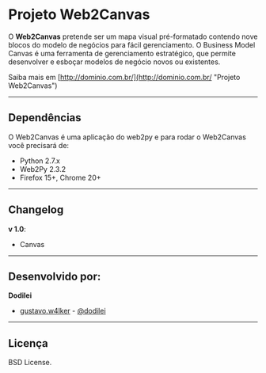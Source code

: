 Projeto Web2Canvas
=====================

O **Web2Canvas** pretende ser um mapa visual pré-formatado contendo nove blocos do modelo de negócios para fácil gerenciamento.
O Business Model Canvas é uma ferramenta de gerenciamento estratégico, que permite desenvolver e esboçar modelos de negócio novos ou existentes.

Saiba mais em [http://dominio.com.br/](http://dominio.com.br/ "Projeto Web2Canvas")

---------------------------------------

Dependências
--------------

O Web2Canvas é uma aplicação do web2py e para rodar o Web2Canvas você precisará de:

- Python 2.7.x
- Web2Py 2.3.2
- Firefox 15+, Chrome 20+

---------------------------------------

Changelog
-----------

**v 1.0**:

- Canvas

---------------------------------------

Desenvolvido por:
-------

**Dodilei**

+ [gustavo.w4lker](http://www.facebook.com/gustavo.w4lker/ "Facebook") - [@dodilei](http://twitter.com/dodilei "Twitter")

---------------------------------------

Licença
---------------------

BSD License.
